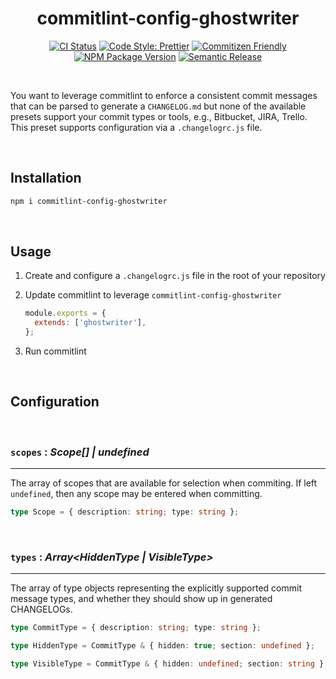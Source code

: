 <h1 align="center">commitlint-config-ghostwriter</h1>

<div align="center">

[![CI Status](https://github.com/JSanchezIO/commitlint-config-ghostwriter/workflows/CI/badge.svg)](https://github.com/JSanchezIO/commitlint-config-ghostwriter/actions/workflows/ci.yml)
[![Code Style: Prettier](https://img.shields.io/badge/code_style-prettier-ff69b4.svg)](https://prettier.io/)
[![Commitizen Friendly](https://img.shields.io/badge/commitizen-friendly-brightgreen.svg)](http://commitizen.github.io/cz-cli/)
[![NPM Package Version](https://img.shields.io/npm/v/commitlint-config-ghostwriter)](https://www.npmjs.com/package/commitlint-config-ghostwriter)
[![Semantic Release](https://img.shields.io/badge/%20%20%F0%9F%93%A6%F0%9F%9A%80-semantic--release-e10079.svg)](https://semantic-release.gitbook.io/semantic-release/)

</div>

<br />

You want to leverage commitlint to enforce a consistent commit messages that can be parsed to
generate a `CHANGELOG.md` but none of the available presets support your commit types or tools,
e.g., Bitbucket, JIRA, Trello. This preset supports configuration via a `.changelogrc.js` file.

<br />

## Installation

```sh
npm i commitlint-config-ghostwriter
```

<br />

## Usage

1. Create and configure a `.changelogrc.js` file in the root of your repository
2. Update commitlint to leverage `commitlint-config-ghostwriter`

   ```js
   module.exports = {
     extends: ['ghostwriter'],
   };
   ```

3. Run commitlint

<br />

## Configuration

<br >

### `scopes` : _Scope[] | undefined_

---

The array of scopes that are available for selection when commiting. If left `undefined`, then any
scope may be entered when committing.

```ts
type Scope = { description: string; type: string };
```

<br >

### `types` : _Array<HiddenType | VisibleType>_

---

The array of type objects representing the explicitly supported commit message types, and whether
they should show up in generated CHANGELOGs.

```ts
type CommitType = { description: string; type: string };

type HiddenType = CommitType & { hidden: true; section: undefined };

type VisibleType = CommitType & { hidden: undefined; section: string };
```

